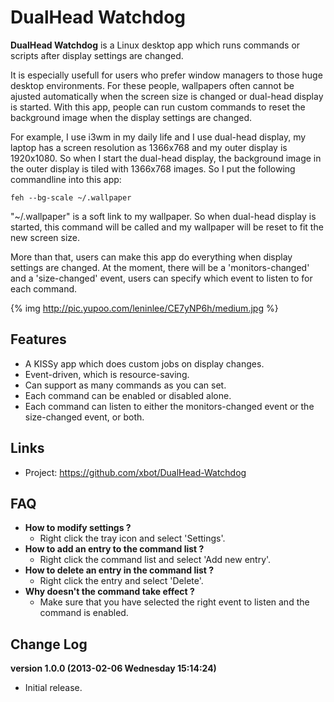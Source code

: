 DualHead Watchdog
=================

**DualHead Watchdog** is a Linux desktop app which runs commands or scripts after display settings are changed.

It is especially usefull for users who prefer window managers to those huge desktop environments. For these people, wallpapers often cannot be ajusted automatically when the screen size is changed or dual-head display is started. With this app, people can run custom commands to reset the background image when the display settings are changed. 

For example, I use i3wm in my daily life and I use dual-head display, my laptop has a screen resolution as 1366x768 and my outer display is 1920x1080. So when I start the dual-head display, the background image in the outer display is tiled with 1366x768 images. So I put the following commandline into this app:

    feh --bg-scale ~/.wallpaper

"~/.wallpaper" is a soft link to my wallpaper. So when dual-head display is started, this command will be called and my wallpaper will be reset to fit the new screen size.

More than that, users can make this app do everything when display settings are changed. At the moment, there will be a 'monitors-changed' and a 'size-changed' event, users can specify which event to listen to for each command.

{% img http://pic.yupoo.com/leninlee/CE7yNP6h/medium.jpg %}

Features
--------

* A KISSy app which does custom jobs on display changes.
* Event-driven, which is resource-saving.
* Can support as many commands as you can set.
* Each command can be enabled or disabled alone.
* Each command can listen to either the monitors-changed event or the size-changed event, or both.

Links
-----

* Project:      https://github.com/xbot/DualHead-Watchdog

FAQ
---

* **How to modify settings ?**
  * Right click the tray icon and select 'Settings'.
* **How to add an entry to the command list ?**
  * Right click the command list and select 'Add new entry'.
* **How to delete an entry in the command list ?**
  * Right click the entry and select 'Delete'.
* **Why doesn't the command take effect ?**
  * Make sure that you have selected the right event to listen and the command is enabled.

Change Log
----------

**version 1.0.0 (2013-02-06 Wednesday 15:14:24)**

* Initial release.
